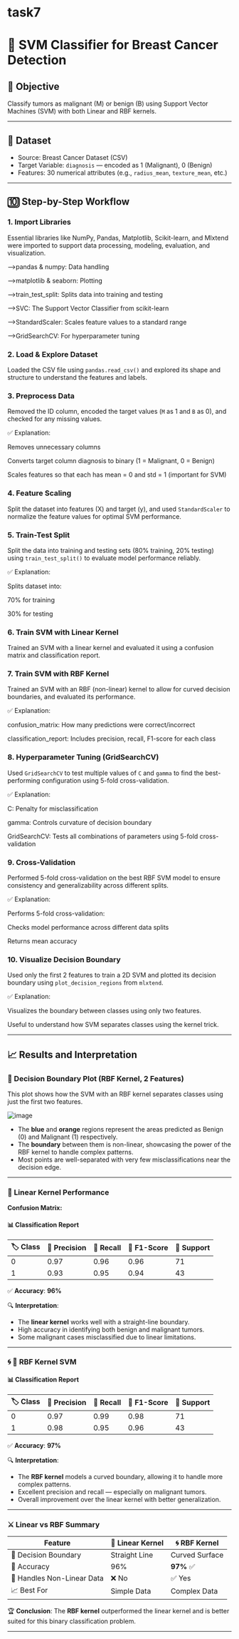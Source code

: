 # task7
# 🧠 SVM Classifier for Breast Cancer Detection

## 🎯 Objective
Classify tumors as malignant (M) or benign (B) using Support Vector Machines (SVM) with both Linear and RBF kernels.

---

## 📁 Dataset
- Source: Breast Cancer Dataset (CSV)
- Target Variable: `diagnosis` — encoded as 1 (Malignant), 0 (Benign)
- Features: 30 numerical attributes (e.g., `radius_mean`, `texture_mean`, etc.)

---

## 🔟 Step-by-Step Workflow

### 1. Import Libraries
Essential libraries like NumPy, Pandas, Matplotlib, Scikit-learn, and Mlxtend were imported to support data processing, modeling, evaluation, and visualization.

-->pandas & numpy: Data handling

-->matplotlib & seaborn: Plotting

-->train_test_split: Splits data into training and testing

-->SVC: The Support Vector Classifier from scikit-learn

-->StandardScaler: Scales feature values to a standard range

-->GridSearchCV: For hyperparameter tuning

### 2. Load & Explore Dataset
Loaded the CSV file using `pandas.read_csv()` and explored its shape and structure to understand the features and labels.

### 3. Preprocess Data
Removed the ID column, encoded the target values (`M` as 1 and `B` as 0), and checked for any missing values.

✅ Explanation:

Removes unnecessary columns

Converts target column diagnosis to binary (1 = Malignant, 0 = Benign)

Scales features so that each has mean = 0 and std = 1 (important for SVM)

### 4. Feature Scaling
Split the dataset into features (X) and target (y), and used `StandardScaler` to normalize the feature values for optimal SVM performance.

### 5. Train-Test Split
Split the data into training and testing sets (80% training, 20% testing) using `train_test_split()` to evaluate model performance reliably.

✅ Explanation:

Splits dataset into:

70% for training

30% for testing

### 6. Train SVM with Linear Kernel
Trained an SVM with a linear kernel and evaluated it using a confusion matrix and classification report.

### 7. Train SVM with RBF Kernel
Trained an SVM with an RBF (non-linear) kernel to allow for curved decision boundaries, and evaluated its performance.

✅ Explanation:

confusion_matrix: How many predictions were correct/incorrect

classification_report: Includes precision, recall, F1-score for each class

### 8. Hyperparameter Tuning (GridSearchCV)
Used `GridSearchCV` to test multiple values of `C` and `gamma` to find the best-performing configuration using 5-fold cross-validation.

✅ Explanation:

C: Penalty for misclassification

gamma: Controls curvature of decision boundary

GridSearchCV: Tests all combinations of parameters using 5-fold cross-validation

### 9. Cross-Validation
Performed 5-fold cross-validation on the best RBF SVM model to ensure consistency and generalizability across different splits.

✅ Explanation:

Performs 5-fold cross-validation:

Checks model performance across different data splits

Returns mean accuracy

### 10. Visualize Decision Boundary
Used only the first 2 features to train a 2D SVM and plotted its decision boundary using `plot_decision_regions` from `mlxtend`.

✅ Explanation:

Visualizes the boundary between classes using only two features.

Useful to understand how SVM separates classes using the kernel trick.

---

## 📈 Results and Interpretation

### 🔹 Decision Boundary Plot (RBF Kernel, 2 Features)
This plot shows how the SVM with an RBF kernel separates classes using just the first two features.

![image](https://github.com/user-attachments/assets/529fa31e-9018-4f2a-b767-c5fb72731830)


- The **blue** and **orange** regions represent the areas predicted as Benign (0) and Malignant (1) respectively.
- The **boundary** between them is non-linear, showcasing the power of the RBF kernel to handle complex patterns.
- Most points are well-separated with very few misclassifications near the decision edge.

---

### 🔹 Linear Kernel Performance

**Confusion Matrix:**


#### 📊 Classification Report

| 🏷 Class | 🎯 Precision | 🔁 Recall | 🧮 F1-Score | 🔢 Support |
|---------|--------------|-----------|------------|------------|
|    0    |     0.97     |   0.96    |    0.96     |     71     |
|    1    |     0.93     |   0.95    |    0.94     |     43     |

✅ **Accuracy**: **96%**

🔍 **Interpretation**:
- The **linear kernel** works well with a straight-line boundary.
- High accuracy in identifying both benign and malignant tumors.
- Some malignant cases misclassified due to linear limitations.

---

### 🌀 🔹 RBF Kernel SVM


#### 📊 Classification Report

| 🏷 Class | 🎯 Precision | 🔁 Recall | 🧮 F1-Score | 🔢 Support |
|---------|--------------|-----------|------------|------------|
|    0    |     0.97     |   0.99    |    0.98     |     71     |
|    1    |     0.98     |   0.95    |    0.96     |     43     |

✅ **Accuracy**: **97%**

🔍 **Interpretation**:
- The **RBF kernel** models a curved boundary, allowing it to handle more complex patterns.
- Excellent precision and recall — especially on malignant tumors.
- Overall improvement over the linear kernel with better generalization.

---

### ⚔️ Linear vs RBF Summary

| Feature                         | 🔹 Linear Kernel | 🌀 RBF Kernel |
|----------------------------------|------------------|---------------|
| 🔳 Decision Boundary             | Straight Line    | Curved Surface |
| 🎯 Accuracy                      | 96%              | **97%** ✅     |
| 🧠 Handles Non-Linear Data       | ❌ No             | ✅ Yes         |
| 📈 Best For                      | Simple Data      | Complex Data   |

🏆 **Conclusion**: The **RBF kernel** outperformed the linear kernel and is better suited for this binary classification problem.

---


